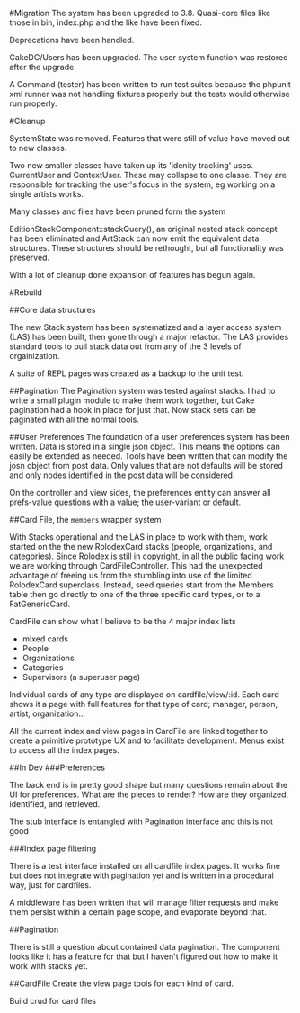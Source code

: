 #Migration
The system has been upgraded to 3.8. Quasi-core files like those in bin,
index.php and the like have been fixed.

Deprecations have been handled.

CakeDC/Users has been upgraded. The user system
function was restored after the upgrade.

A Command (tester) has been written to run test suites because the phpunit
xml runner was not handling fixtures properly but the tests would otherwise
run properly.

#Cleanup

SystemState was removed. Features that were still of value have moved out to new classes.

Two new smaller classes have taken up its 'idenity tracking' uses. CurrentUser and ContextUser. These may collapse to one classe. They are responsible for tracking the user's focus in the system, eg working on a single artists works.

Many classes and files have been pruned form the system

EditionStackComponent::stackQuery(), an original nested stack concept has been
eliminated and ArtStack can now emit the equivalent data structures. These
structures should be rethought, but all functionality was preserved.

With a lot of cleanup done expansion of features has begun again.

#Rebuild

##Core data structures

The new Stack system has been systematized and a layer access system (LAS) has been built, then gone through a major refactor. The LAS provides standard tools to pull stack data out from any of the 3 levels of orgainization.

A suite of REPL pages was created as a backup to the unit test.

##Pagination
The Pagination system was tested against stacks. I had to write a small plugin module to make them work together, but Cake pagination had a hook in place for just that. Now stack sets can be paginated with all the normal tools.

##User Preferences
The foundation of a user preferences system has been written. Data is stored in a single json object. This means the options can easily be extended as needed. Tools have been written that can modify the josn object from post data. Only values that are not defaults will be stored and only nodes identified in the post data will be considered.

On the controller and view sides, the preferences entity can answer all prefs-value questions with a value; the user-variant or default.

##Card File, the `members` wrapper system

With Stacks operational and the LAS in place to work with them, work started on the the new RolodexCard stacks (people, organizations, and categories). Since Rolodex is still in copyright, in all the public facing work we are working through CardFileController. This had the unexpected advantage of freeing us from the stumbling into use of the limited RolodexCard superclass. Instead, seed queries start from the Members table then go directly to one of the three specific card types, or to a FatGenericCard.

CardFile can show what I believe to be the 4 major index lists

* mixed cards
* People
* Organizations
* Categories
* Supervisors (a superuser page)

Individual cards of any type are displayed on cardfile/view/:id. Each card shows it a page with full features for that type of card; manager, person, artist, organization...

All the current index and view pages in CardFile are linked together to create a primitive prototype UX and to facilitate development. Menus exist to access all the index pages.

##In Dev
###Preferences

The back end is in pretty good shape but many questions remain about the UI for preferences. What are the pieces to render? How are they organized, identified, and retrieved.

The stub interface is entangled with Pagination interface and this is not good

###Index page filtering

There is a test interface installed on all cardfile index pages. It works fine but does not integrate with pagination yet and is written in a procedural way, just for cardfiles.

A middleware has been written that will manage filter requests and make them persist within a certain page scope, and evaporate beyond that.

##Pagination

There is still a question about contained data pagination. The component looks like it has a feature for that but I haven't figured out how to make it work with stacks yet.

##CardFile
Create the view page tools for each kind of card.

Build crud for card files


